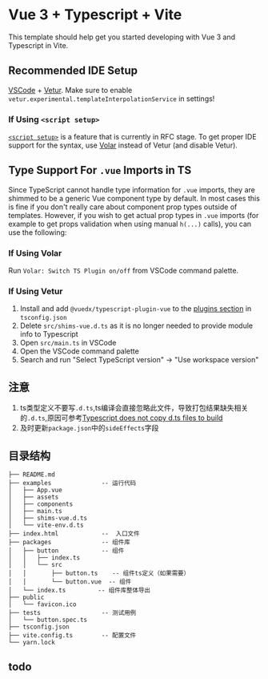 # Vue 3 + Typescript + Vite

This template should help get you started developing with Vue 3 and Typescript in Vite.

## Recommended IDE Setup

[VSCode](https://code.visualstudio.com/) + [Vetur](https://marketplace.visualstudio.com/items?itemName=octref.vetur). Make sure to enable `vetur.experimental.templateInterpolationService` in settings!

### If Using `<script setup>`

[`<script setup>`](https://github.com/vuejs/rfcs/pull/227) is a feature that is currently in RFC stage. To get proper IDE support for the syntax, use [Volar](https://marketplace.visualstudio.com/items?itemName=johnsoncodehk.volar) instead of Vetur (and disable Vetur).

## Type Support For `.vue` Imports in TS

Since TypeScript cannot handle type information for `.vue` imports, they are shimmed to be a generic Vue component type by default. In most cases this is fine if you don't really care about component prop types outside of templates. However, if you wish to get actual prop types in `.vue` imports (for example to get props validation when using manual `h(...)` calls), you can use the following:

### If Using Volar

Run `Volar: Switch TS Plugin on/off` from VSCode command palette.

### If Using Vetur

1. Install and add `@vuedx/typescript-plugin-vue` to the [plugins section](https://www.typescriptlang.org/tsconfig#plugins) in `tsconfig.json`
2. Delete `src/shims-vue.d.ts` as it is no longer needed to provide module info to Typescript
3. Open `src/main.ts` in VSCode
4. Open the VSCode command palette
5. Search and run "Select TypeScript version" -> "Use workspace version"

## 注意
1. ts类型定义不要写`.d.ts`,ts编译会直接忽略此文件，导致打包结果缺失相关的`.d.ts`,原因可参考[Typescript does not copy d.ts files to build](https://stackoverflow.com/questions/56018167/typescript-does-not-copy-d-ts-files-to-build)
2. 及时更新`package.json`中的`sideEffects`字段

## 目录结构
```
├── README.md
├── examples              -- 运行代码
│   ├── App.vue
│   ├── assets
│   ├── components
│   ├── main.ts
│   ├── shims-vue.d.ts
│   └── vite-env.d.ts
├── index.html            --  入口文件
├── packages              -- 组件库
│   ├── button            -- 组件
│   │   ├── index.ts
│   │   └── src
│   │       ├── button.ts    -- 组件ts定义（如果需要）
│   │       └── button.vue  -- 组件
│   └── index.ts         -- 组件库整体导出
├── public
│   └── favicon.ico
├── tests                 -- 测试用例
│   └── button.spec.ts
├── tsconfig.json
├── vite.config.ts        -- 配置文件
└── yarn.lock

```
## todo
